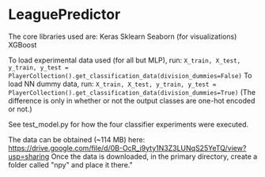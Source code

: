 # LeaguePredictor
The core libraries used are:
Keras
Sklearn
Seaborn (for visualizations)
XGBoost

To load experimental data used (for all but MLP), run:
`X_train, X_test, y_train, y_test = PlayerCollection().get_classification_data(division_dummies=False)`
To load NN dummy data, run:
`X_train, X_test, y_train, y_test = PlayerCollection().get_classification_data(division_dummies=True)`
(The difference is only in whether or not the output classes are one-hot encoded or not.)

See test_model.py for how the four classifier experiments were executed.

The data can be obtained (~114 MB) here: https://drive.google.com/file/d/0B-OcR_i9yty1N3Z3LUNqS25YeTQ/view?usp=sharing
Once the data is downloaded, in the primary directory, create a folder called "npy" and place it there."